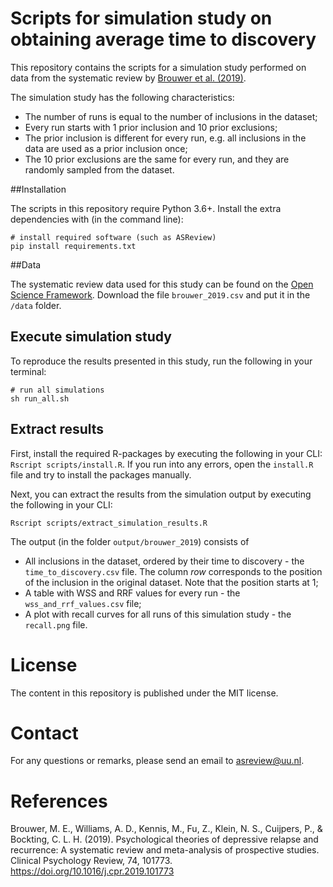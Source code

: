 # Scripts for simulation study on obtaining average time to discovery 

This repository contains the scripts for a simulation study performed on data from the systematic review by [Brouwer et al. (2019)](https://doi.org/10.1016/j.cpr.2019.101773).

The simulation study has the following characteristics:

- The number of runs is equal to the number of inclusions in the dataset;
- Every run starts with 1 prior inclusion and 10 prior exclusions;
- The prior inclusion is different for every run, e.g. all inclusions in the data are used as a prior inclusion once;
- The 10 prior exclusions are the same for every run, and they are randomly sampled from the dataset.


##Installation

The scripts in this repository require Python 3.6+. Install the extra dependencies with (in the command line):

```
# install required software (such as ASReview)
pip install requirements.txt
```

##Data

The systematic review data used for this study can be found on the [Open
Science Framework](https://osf.io/r45yz/). Download the file
`brouwer_2019.csv` and put it in the `/data` folder.


## Execute simulation study

To reproduce the results presented in this study, run the following in your
terminal:

```
# run all simulations
sh run_all.sh
```

## Extract results 

First, install the required R-packages by executing the
following in your CLI: `Rscript scripts/install.R`.
If you run into any errors, open the `install.R` file and try to install
the packages manually.

Next, you can extract the results from the simulation output by executing the
following in your CLI:

```
Rscript scripts/extract_simulation_results.R
```

The output (in the folder `output/brouwer_2019`) consists of
- All inclusions in the dataset, ordered by their time to discovery - the `time_to_discovery.csv` file. The column *row* corresponds to the position of the inclusion in the original dataset. Note that the position starts at 1;
- A table with WSS and RRF values for every run - the `wss_and_rrf_values.csv` file;
- A plot with recall curves for all runs of this simulation study - the `recall.png` file.


# License
The content in this repository is published under the MIT license.

# Contact
For any questions or remarks, please send an email to asreview@uu.nl.

# References
Brouwer, M. E., Williams, A. D., Kennis, M., Fu, Z., Klein, N. S., Cuijpers,
P., & Bockting, C. L. H. (2019). Psychological theories of depressive relapse
and recurrence: A systematic review and meta-analysis of prospective studies.
Clinical Psychology Review, 74, 101773. https://doi.org/10.1016/j.cpr.2019.101773
